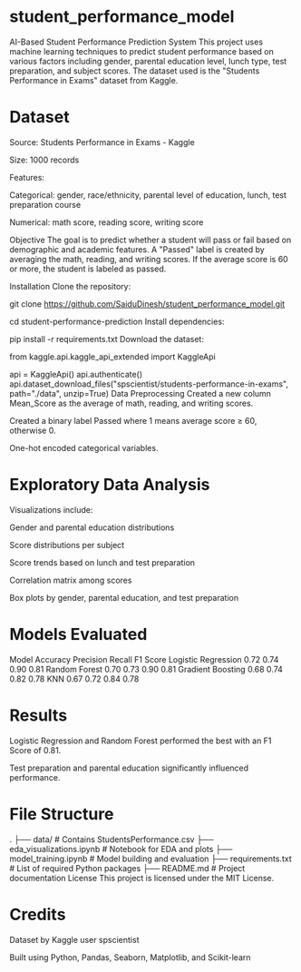 # student_performance_model
AI-Based Student Performance Prediction System
This project uses machine learning techniques to predict student performance based on various factors including gender, parental education level, lunch type, test preparation, and subject scores. The dataset used is the "Students Performance in Exams" dataset from Kaggle.

# Dataset
Source: Students Performance in Exams - Kaggle

Size: 1000 records

Features:

Categorical: gender, race/ethnicity, parental level of education, lunch, test preparation course

Numerical: math score, reading score, writing score

Objective
The goal is to predict whether a student will pass or fail based on demographic and academic features. A "Passed" label is created by averaging the math, reading, and writing scores. If the average score is 60 or more, the student is labeled as passed.

Installation
Clone the repository:

git clone https://github.com/SaiduDinesh/student_performance_model.git

cd student-performance-prediction
Install dependencies:

pip install -r requirements.txt
Download the dataset:

from kaggle.api.kaggle_api_extended import KaggleApi

api = KaggleApi()
api.authenticate()
api.dataset_download_files("spscientist/students-performance-in-exams", path="./data", unzip=True)
Data Preprocessing
Created a new column Mean_Score as the average of math, reading, and writing scores.

Created a binary label Passed where 1 means average score ≥ 60, otherwise 0.

One-hot encoded categorical variables.

# Exploratory Data Analysis
Visualizations include:

Gender and parental education distributions

Score distributions per subject

Score trends based on lunch and test preparation

Correlation matrix among scores

Box plots by gender, parental education, and test preparation

# Models Evaluated
Model	Accuracy	Precision	Recall	F1 Score
Logistic Regression	0.72	0.74	0.90	0.81
Random Forest	0.70	0.73	0.90	0.81
Gradient Boosting	0.68	0.74	0.82	0.78
KNN	0.67	0.72	0.84	0.78

# Results
Logistic Regression and Random Forest performed the best with an F1 Score of 0.81.

Test preparation and parental education significantly influenced performance.

# File Structure
.
├── data/                         # Contains StudentsPerformance.csv
├── eda_visualizations.ipynb     # Notebook for EDA and plots
├── model_training.ipynb         # Model building and evaluation
├── requirements.txt             # List of required Python packages
├── README.md                    # Project documentation
License
This project is licensed under the MIT License.

# Credits
Dataset by Kaggle user spscientist

Built using Python, Pandas, Seaborn, Matplotlib, and Scikit-learn
